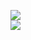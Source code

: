 [![](https://img.shields.io/badge/Made%20With-Github%20Spray-lightgrey.svg?style=for-the-badge&logo=github)](https://github.com/Annihil/github-spray#10207)  
[![](https://i.imgur.com/2DrTn0Z.gif)](https://github.com/Annihil/github-spray)
